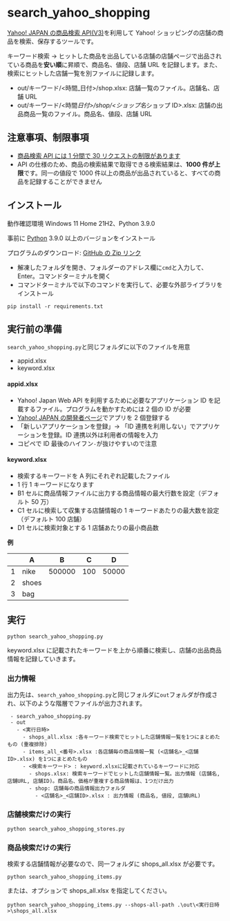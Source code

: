 # search_yahoo_shopping

[Yahoo! JAPAN の商品検索 API(V3)](https://developer.yahoo.co.jp/webapi/shopping/shopping/v3/itemsearch.html)を利用して Yahoo! ショッピングの店舗の商品を検索、保存するツールです。

キーワード検索 → ヒットした商品を出品している店舗の店舗ページで出品されている商品を**安い順**に昇順で、商品名、値段、店舗 URL を記録します。また、検索にヒットした店舗一覧を別ファイルに記録します。

- out/キーワード/<時間\_日付>/shop.xlsx: 店舗一覧のファイル。店舗名、店舗 URL
- out/キーワード/<時間*日付>/shop/<ショップ名*ショップ ID>.xlsx: 店舗の出品商品一覧のファイル。商品名、値段、店舗 URL

## 注意事項、制限事項

- [商品検索 API には 1 分間で 30 リクエストの制限があります](商品検索APIには1分間で30リクエストの制限があります)
- API の仕様のため、商品の検索結果で取得できる検索結果は、**1000 件が上限**です。同一の値段で 1000 件以上の商品が出品されていると、すべての商品を記録することができません

## インストール

動作確認環境 Windows 11 Home 21H2、Python 3.9.0

事前に [Python](https://www.python.org/) 3.9.0 以上のバージョンをインストール

プログラムのダウンロード: [GitHub の Zip リンク](https://github.com/amaga38/search_yahoo_shopping/archive/refs/heads/main.zip)

- 解凍したフォルダを開き、フォルダーのアドレス欄に`cmd`と入力して、Enter。コマンドターミナルを開く
- コマンドターミナルで以下のコマンドを実行して、必要な外部ライブラリをインストール

```
pip install -r requirements.txt
```

## 実行前の準備

`search_yahoo_shopping.py`と同じフォルダに以下のファイルを用意

- appid.xlsx
- keyword.xlsx

#### appid.xlsx

- Yahoo! Japan Web API を利用するために必要なアプリケーション ID を記載するファイル。プログラムを動かすためには 2 個の ID が必要
- [Yahoo! JAPAN の開発者ページ](https://e.developer.yahoo.co.jp/dashboard/)でアプリを 2 個登録する
- 「新しいアプリケーションを登録」→ 「ID 連携を利用しない」でアプリケーションを登録。ID 連携以外は利用者の情報を入力
- コピペで ID 最後のハイフン`-`が抜けやすいので注意

#### keyword.xlsx

- 検索するキーワードを A 列にそれぞれ記載したファイル
- 1 行 1 キーワードになります
- B1 セルに商品情報ファイルに出力する商品情報の最大行数を設定（デフォルト 50 万）
- C1 セルに検索して収集する店舗情報の 1 キーワードあたりの最大数を設定（デフォルト 100 店舗）
- D1 セルに検索対象とする 1 店舗あたりの最小商品数

**例**

|     | A     | B      | C   | D     |
| --- | ----- | ------ | --- | ----- |
| 1   | nike  | 500000 | 100 | 50000 |
| 2   | shoes |        |     |       |
| 3   | bag   |        |     |       |

## 実行

```
python search_yahoo_shopping.py
```

keyword.xlsx に記載されたキーワードを上から順番に検索し、店舗の出品商品情報を記録していきます。

### 出力情報

出力先は、`search_yahoo_shopping.py`と同じフォルダに`out`フォルダが作成され、以下のような階層でファイルが出力されます。

```
 - search_yahoo_shopping.py
 - out
   - <実行日時>
     - shops_all.xlsx :各キーワード検索でヒットした店舗情報一覧を1つにまとめたもの (重複排除)
     - items_all_<番号>.xlsx :各店舗毎の商品情報一覧 (<店舗名>_<店舗ID>.xlsx) を1つにまとめたもの
     - <検索キーワード> : keyword.xlsxに記載されているキーワードに対応
       - shops.xlsx: 検索キーワードでヒットした店舗情報一覧。出力情報 (店舗名, 店舗URL, 店舗ID)。商品名、価格が重複する商品情報は、1つだけ出力
       - shop: 店舗毎の商品情報出力フォルダ
         - <店舗名>_<店舗ID>.xlsx : 出力情報 (商品名, 値段, 店舗URL)
```

### 店舗検索だけの実行

```
python search_yahoo_shopping_stores.py
```

### 商品検索だけの実行

検索する店舗情報が必要なので、同一フォルダに shops_all.xlsx が必要です。

```
python search_yahoo_shopping_items.py
```

または、オプションで shops_all.xlsx を指定してください。

```
python search_yahoo_shopping_items.py --shops-all-path .\out\<実行日時>\shops_all.xlsx
```
